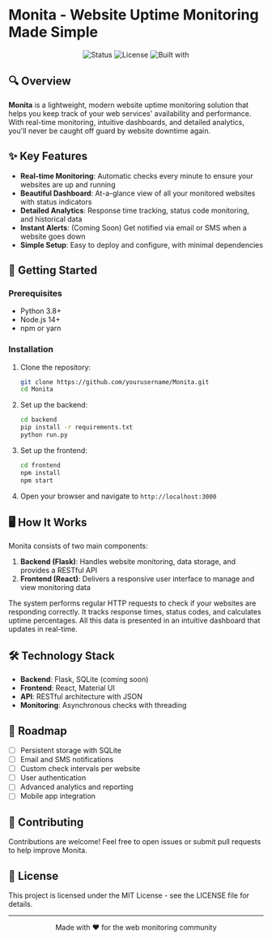 # Monita - Website Uptime Monitoring Made Simple

<div align="center">
  <img src="https://img.shields.io/badge/Status-Active-success?style=for-the-badge" alt="Status"/>
  <img src="https://img.shields.io/badge/License-MIT-blue?style=for-the-badge" alt="License"/>
  <img src="https://img.shields.io/badge/Built%20with-Flask%20%26%20React-61DAFB?style=for-the-badge" alt="Built with"/>
</div>


## 🔍 Overview

**Monita** is a lightweight, modern website uptime monitoring solution that helps you keep track of your web services' availability and performance. With real-time monitoring, intuitive dashboards, and detailed analytics, you'll never be caught off guard by website downtime again.

## ✨ Key Features

- **Real-time Monitoring**: Automatic checks every minute to ensure your websites are up and running
- **Beautiful Dashboard**: At-a-glance view of all your monitored websites with status indicators
- **Detailed Analytics**: Response time tracking, status code monitoring, and historical data
- **Instant Alerts**: (Coming Soon) Get notified via email or SMS when a website goes down
- **Simple Setup**: Easy to deploy and configure, with minimal dependencies

## 🚀 Getting Started

### Prerequisites

- Python 3.8+
- Node.js 14+
- npm or yarn

### Installation

1. Clone the repository:
   ```bash
   git clone https://github.com/yourusername/Monita.git
   cd Monita
   ```

2. Set up the backend:
   ```bash
   cd backend
   pip install -r requirements.txt
   python run.py
   ```

3. Set up the frontend:
   ```bash
   cd frontend
   npm install
   npm start
   ```

4. Open your browser and navigate to `http://localhost:3000`

## 🖥️ How It Works

Monita consists of two main components:

1. **Backend (Flask)**: Handles website monitoring, data storage, and provides a RESTful API
2. **Frontend (React)**: Delivers a responsive user interface to manage and view monitoring data

The system performs regular HTTP requests to check if your websites are responding correctly. It tracks response times, status codes, and calculates uptime percentages. All this data is presented in an intuitive dashboard that updates in real-time.

## 🛠️ Technology Stack

- **Backend**: Flask, SQLite (coming soon)
- **Frontend**: React, Material UI
- **API**: RESTful architecture with JSON
- **Monitoring**: Asynchronous checks with threading

## 📝 Roadmap

- [ ] Persistent storage with SQLite
- [ ] Email and SMS notifications
- [ ] Custom check intervals per website
- [ ] User authentication
- [ ] Advanced analytics and reporting
- [ ] Mobile app integration

## 🤝 Contributing

Contributions are welcome! Feel free to open issues or submit pull requests to help improve Monita.

## 📄 License

This project is licensed under the MIT License - see the LICENSE file for details.

---

<p align="center">
  Made with ❤️ for the web monitoring community
</p>
